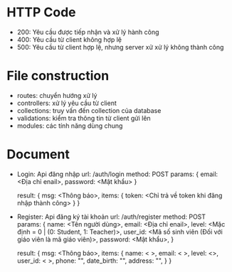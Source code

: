 # HTTP Code

- 200: Yêu cầu được tiếp nhận và xử lý hành công
- 400: Yêu cầu từ client không hợp lệ
- 500: Yêu cầu từ client hợp lệ, nhưng server xử xử lý không thành công

# File construction

- routes: chuyển hướng xử lý
- controllers: xử lý yêu cầu từ client
- collections: truy vấn đến collection của database
- validations: kiểm tra thông tin từ client gửi lên
- modules: các tính năng dùng chung

# Document

- Login: Api đăng nhập
  url: /auth/login
  method: POST
  params: {
  email: <Địa chỉ enail>,
  password: <Mật khẩu>
  }

  result: {
  msg: <Thông báo>,
  items: {
  token: <Chỉ trả về token khi đăng nhập thành công>
  }
  }

- Register: Api đăng ký tài khoản
  url: /auth/register
  method: POST
  params: {
  name: <Tên người dùng>,
  email: <Địa chỉ enail>,
  level: <Mặc định = 0 | (0: Student, 1: Teacher)>,
  user_id: <Mã số sinh viên (Đối với giáo viên là mã giáo viên)>,
  password: <Mật khẩu>,
  }

  result: {
  msg: <Thông báo>,
  items: {
  name: < >,
  email: < >,
  level: <>,
  user_id: < >,
  phone: "",
  date_birth: "",
  address: "",
  }
  }
